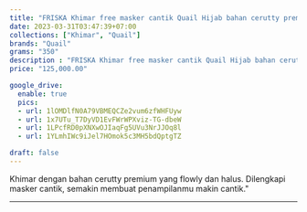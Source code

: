 ```yaml
---
title: "FRISKA Khimar free masker cantik Quail Hijab bahan cerutty premium"
date: 2023-03-31T03:47:39+07:00
collections: ["Khimar", "Quail"]
brands: "Quail"
grams: "350"
description : "FRISKA Khimar free masker cantik Quail Hijab bahan cerutty premium"
price: "125,000.00"

google_drive:
  enable: true
  pics:
  - url: 1lOMDlfN0A79VBMEQCZe2vum6zfWHFUyw
  - url: 1x7UTu_T7DyVD1EvFWrWPXviz-TG-dbeW
  - url: 1LPcfRD0pXNXwOJIaqFg5UVu3NrJJOq8l
  - url: 1YLmhIWc9iJel7HOmok5c3MH5bdQptgTZ

draft: false
---
```


Khimar dengan bahan cerutty premium yang flowly dan halus. Dilengkapi masker cantik, semakin membuat penampilanmu makin cantik."

_________     
 
